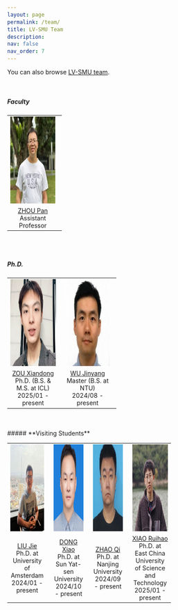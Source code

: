 ```yaml
---
layout: page
permalink: /team/
title: LV-SMU Team
description: 
nav: false
nav_order: 7
---
```

<!--- assets/img/panzhou4.jpg --->

You can also browse <a href="www.lv-nus.org" target="_blank" style="text-decoration:underline;">LV-SMU team</a>.   

<br>


#####  **Faculty**
<table style="width:25%">
  <tr>
    <td style="text-align:left;padding-right: 15px;"><img src="../assets/img/panzhou3.jpg" height="200"></td>
  </tr>
  <tr>
    <td style="text-align:center;padding-right: 15px;"><a href="https://panzhous.github.io/">ZHOU Pan</a> <br> Assistant Professor</td>
    <!-- <td style="text-align:center"><a href=""> </a> <br>  </td>
    <td style="text-align:center"><a href=""> </a> <br>  </td>
    <td style="text-align:center"><a href=""> </a> <br>  </td> -->
  </tr>
</table>


<!-- #####  **Visiting Faculty** 

<table style="width:75%">
  <tr>
    <td style="text-align:center"><img src="../assets/img/panzhou.jpg" height="200"></td>
    <td style="text-align:center"><img src="https://melaniemitchell.me/mm.jpg" height="200"></td>
  </tr>
  <tr>
    <td style="text-align:center"><a href="https://leon.bottou.org/">Leon Bottou</a> <br> Facebook AI</td>
    <td style="text-align:center"><a href="https://melaniemitchell.me/">Melanie Mitchell</a> <br> Portland State University</td>
  </tr>
</table> -->

<br>
<br>

#####  **Ph.D.** 

<table style="width:50%">
  <tr>
    <td style="text-align:center; padding-right: 15px;"><img src="../assets/img/Xiandong Zou.jpeg" height="200"></td>
      <!-- <td style="text-align:center"><img src="../assets/img/empty.jpg" height="20"></td> -->
    <td style="text-align:center; padding-right: 15px;"><img src="../assets/img/Jinyang Wu.jpeg" height="200"></td>
      <!-- <td style="text-align:center"><img src="../assets/img/empty.jpg" height="20"></td> -->
    <!-- <td style="text-align:center; padding-right: 15px;"><img src="../assets/img/jingyang Li.jpeg" height="200"></td> -->
  </tr>
  <tr>
    <td style="text-align:center; padding-right: 15px;"><a href="https://yqcca.github.io/">ZOU Xiandong</a> <br> Ph.D. (B.S. & M.S. at ICL) <br> 2025/01 - present</td>
      <!-- <td style="text-align:center"><a href=""> </a> <br>  </td> -->
    <td style="text-align:center; padding-right: 15px;"><a href="">WU Jinyang</a> <br> Master (B.S.  at NTU) <br> 2024/08 - present</td>
      <!-- <td style="text-align:center"><a href=""> </a> <br>  </td> -->
    <!-- <td style="text-align:center; padding-right: 15px;"><a href="">LI Jingyang</a> <br> Ph.D. at NUS, Co-supervised with Prof. Kim-chuan Toh <br> 2021/08 - present</td> -->
  </tr>
</table>

<br>
<br>
#####  **Visiting Students** 


<table style="width:75%">
  <tr>
    <td style="text-align:center; padding-right: 15px;"><img src="../assets/img/Jie Liu.jpeg" height="200"></td> 
    <td style="text-align:center; padding-right: 15px;"><img src="../assets/img/Xiao Dong.jpeg" height="200"></td> 
    <td style="text-align:center; padding-right: 15px;"><img src="../assets/img/Qi Zhao.jpeg" height="200"></td> 
    <td style="text-align:center"><img src="../assets/img/Ruihao Xia.jpeg" height="200"></td>
  </tr>
  <tr>
    <td style="text-align:center; padding-right: 15px;"><a href="https://jliu4ai.github.io/">LIU Jie</a> <br>Ph.D. at University of Amsterdam <br> 2024/01 - present</td> 
    <td style="text-align:center; padding-right: 15px;"><a href="https://scholar.google.com.sg/citations?user=jXLkbw8AAAAJ"> DONG Xiao</a> <br>Ph.D. at Sun Yat-sen University <br> 2024/10 - present</td> 
    <td style="text-align:center; padding-right: 15px;"><a href="https://scholar.google.com/citations?user=GIBwOR8AAAAJ">ZHAO Qi</a> <br>Ph.D. at Nanjing University <br> 2024/09 - present</td> 
    <td style="text-align:center"><a href="https://xiarho.github.io/">XIAO Ruihao</a> <br>Ph.D. at  East China University of Science and Technology <br> 2025/01 - present</td>
  </tr>
</table>

